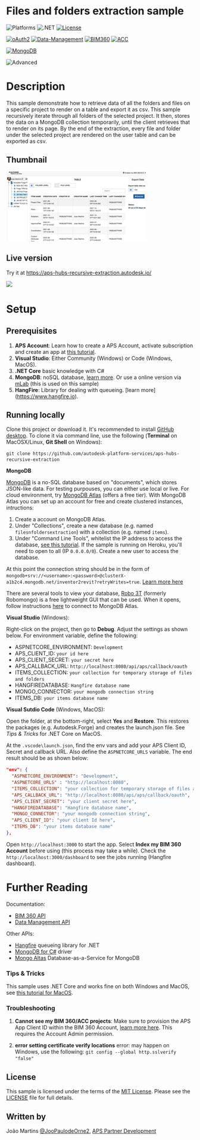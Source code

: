 # Files and folders extraction sample

![Platforms](https://img.shields.io/badge/platform-Windows|MacOS-lightgray.svg)
![.NET](https://img.shields.io/badge/.NET%20Core-3.1-blue.svg)
[![License](http://img.shields.io/:license-MIT-blue.svg)](http://opensource.org/licenses/MIT)

[![oAuth2](https://img.shields.io/badge/oAuth2-v1-green.svg)](http://developer.autodesk.com/)
[![Data-Management](https://img.shields.io/badge/Data%20Management-v2-green.svg)](http://developer.autodesk.com/)
[![BIM360](https://img.shields.io/badge/BIM360-v1-green.svg)](http://developer.autodesk.com/)
[![ACC](https://img.shields.io/badge/ACC-v1-green.svg)](http://developer.autodesk.com/)

[![MongoDB](https://img.shields.io/badge/MongoDB%20Atlas-4-darkgreen.svg)](https://aws.amazon.com/elasticsearch-service/)

![Advanced](https://img.shields.io/badge/Level-Advanced-red.svg)

# Description

This sample demonstrate how to retrieve data of all the folders and files on a specific project to render on a table and export it as csv. This sample recursively iterate through all folders of the selected project. It then, stores the data on a MongoDB collection temporarily, until the client retrieves that to render on its page. By the end of the extraction, every file and folder under the selected project are rendered on the user table and can be exported as csv.

## Thumbnail

![thumbnail](thumbnail.png)

## Live version

Try it at https://aps-hubs-recursive-extraction.autodesk.io/

![](flowthumbnail.gif)

# Setup

## Prerequisites

1. **APS Account**: Learn how to create a APS Account, activate subscription and create an app at [this tutorial](http://aps.autodesk.com/tutorials/#/account/).
2. **Visual Studio**: Either Community (Windows) or Code (Windows, MacOS).
3. **.NET Core** basic knowledge with C#
4. **MongoDB**: noSQL database, [learn more](https://www.mongodb.com/). Or use a online version via [mLab](https://mlab.com/) (this is used on this sample)
5. **HangFire**: Library for dealing with queueing. [learn more] (https://www.hangfire.io).

## Running locally

Clone this project or download it. It's recommended to install [GitHub desktop](https://desktop.github.com/). To clone it via command line, use the following (**Terminal** on MacOSX/Linux, **Git Shell** on Windows):

    git clone https://github.com/autodesk-platform-services/aps-hubs-recursive-extraction

**MongoDB**

[MongoDB](https://www.mongodb.com) is a no-SQL database based on "documents", which stores JSON-like data. For testing purpouses, you can either use local or live. For cloud environment, try [MongoDB Atlas](https://www.mongodb.com/cloud/atlas) (offers a free tier). With MongoDB Atlas you can set up an account for free and create clustered instances, intructions:

1. Create a account on MongoDB Atlas.
2. Under "Collections", create a new database (e.g. named `filesnfoldersextraction`) with a collection (e.g. named `items`).
3. Under "Command Line Tools", whitelist the IP address to access the database, [see this tutorial](https://docs.atlas.mongodb.com/security-whitelist/). If the sample is running on Heroku, you'll need to open to all (IP `0.0.0.0/0`). Create a new user to access the database.

At this point the connection string should be in the form of `mongodb+srv://<username>:<password>@clusterX-a1b2c4.mongodb.net/inventor2revit?retryWrites=true`. [Learn more here](https://docs.mongodb.com/manual/reference/connection-string/)

There are several tools to view your database, [Robo 3T](https://robomongo.org/) (formerly Robomongo) is a free lightweight GUI that can be used. When it opens, follow instructions [here](https://www.datduh.com/blog/2017/7/26/how-to-connect-to-mongodb-atlas-using-robo-3t-robomongo) to connect to MongoDB Atlas.

**Visual Studio** (Windows):

Right-click on the project, then go to **Debug**. Adjust the settings as shown below. For environment variable, define the following:

- ASPNETCORE_ENVIRONMENT: `Development`
- APS_CLIENT_ID: `your id here`
- APS_CLIENT_SECRET: `your secret here`
- APS_CALLBACK_URL: `http://localhost:8080/api/aps/callback/oauth`
- ITEMS_COLLECTION: `your collection for temporary storage of files and folders`
- HANGFIREDATABASE: `Hangfire database name`
- MONGO_CONNECTOR: `your mongodb connection string`
- ITEMS_DB: `your items database name`

**Visual Sutdio Code** (Windows, MacOS):

Open the folder, at the bottom-right, select **Yes** and **Restore**. This restores the packages (e.g. Autodesk.Forge) and creates the launch.json file. See _Tips & Tricks_ for .NET Core on MacOS.

At the `.vscode\launch.json`, find the env vars and add your APS Client ID, Secret and callback URL. Also define the `ASPNETCORE_URLS` variable. The end result should be as shown below:

```json
"env": {
  "ASPNETCORE_ENVIRONMENT": "Development",
  "ASPNETCORE_URLS" : "http://localhost:8080",
  "ITEMS_COLLECTION": "your collection for temporary storage of files and folders",
  "APS_CALLBACK_URL": "http://localhost:8080/api/aps/callback/oauth",
  "APS_CLIENT_SECRET": "your client secret here",
  "HANGFIREDATABASE": "Hangfire database name",
  "MONGO_CONNECTOR": "your mongodb connection string",
  "APS_CLIENT_ID": "your client Id here",
  "ITEMS_DB": "your items database name"
},
```

Open `http://localhost:3000` to start the app. Select **Index my BIM 360 Account** before using (this process may take a while). Check the `http://localhost:3000/dashboard` to see the jobs running (Hangfire dashboard).

# Further Reading

Documentation:

- [BIM 360 API](https://developer.autodesk.com/en/docs/bim360/v1/overview/)
- [Data Management API](https://developer.autodesk.com/en/docs/data/v2/overview/)

Other APIs:

- [Hangfire](https://www.hangfire.io/) queueing library for .NET
- [MongoDB for C#](https://docs.mongodb.com/ecosystem/drivers/csharp/) driver
- [Mongo Altas](https://www.mongodb.com/cloud/atlas) Database-as-a-Service for MongoDB

### Tips & Tricks

This sample uses .NET Core and works fine on both Windows and MacOS, see [this tutorial for MacOS](https://github.com/augustogoncalves/dotnetcoreheroku).

### Troubleshooting

1. **Cannot see my BIM 360/ACC projects**: Make sure to provision the APS App Client ID within the BIM 360 Account, [learn more here](https://aps.autodesk.com/blog/bim-360-docs-provisioning-forge-apps). This requires the Account Admin permission.

2. **error setting certificate verify locations** error: may happen on Windows, use the following: `git config --global http.sslverify "false"`

## License

This sample is licensed under the terms of the [MIT License](http://opensource.org/licenses/MIT). Please see the [LICENSE](LICENSE) file for full details.

## Written by

João Martins [@JooPaulodeOrne2](http://twitter.com/JooPaulodeOrne2), [APS Partner Development](http://aps.autodesk.com)
